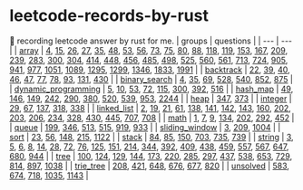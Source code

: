 # leetcode-records-by-rust
🐒 recording leetcode answer by rust for me.
| groups | questions |
| --- | --- |
| [array](_array) | [4](_array/_4_median-of-two-sorted-arrays), [15](_array/_15_3-sum), [26](_array/_26_remove-duplicates-from-sorted-array), [27](_array/_27_remove-element), [35](_array/_35_search-insert-position), [48](_array/_48_rotate-image), [53](_array/_53_maximum-subarray), [56](_array/_56_merge-intervals), [73](_array/_73_set-matrix-zeroes), [75](_array/_75_sort-colors), [80](_array/_80_remove-duplicates-from-sorted-array-ii), [88](_array/_88_merge-sorted-array), [118](_array/_118_pascals-triangle), [119](_array/_119_pascals-triangle-ii), [153](_array/_153_find-minimum-in-rotated-sorted-array), [167](_array/_167_two-sum-ii-input-array-is-sorted), [209](_array/_209_minimum-size-subarray-sum), [239](_array/_239_sliding-window-maximum), [283](_array/_283_move-zeroes), [300](_array/_300_longest-increasing-subsequence), [304](_array/_304_range-sum-query-2-d-immutable), [414](_array/_414_third-maximum-number), [448](_array/_448_find-all-numbers-disappeared-in-an-array), [456](_array/_456_132-pattern), [485](_array/_485_max-consecutive-ones), [498](_array/_498_diagonal-traverse), [525](_array/_525_contiguous-array), [560](_array/_560_subarray-sum-equals-k), [561](_array/_561_array-partition), [713](_array/_713_subarray-product-less-than-k), [724](_array/_724_find-pivot-index), [905](_array/_905_sort-array-by-parity), [941](_array/_941_valid-mountain-array), [977](_array/_977_squares-of-a-sorted-array), [1051](_array/_1051_height-checker), [1089](_array/_1089_duplicate-zeros), [1295](_array/_1295_find-numbers-with-even-number-of-digits), [1299](_array/_1299_replace-elements-with-greatest-element-on-right-side), [1346](_array/_1346_check-if-n-and-its-double-exist), [1833](_array/_1833_maximum-ice-cream-bars), [1991](_array/_1991_find-the-middle-index-in-array) |
| [backtrack](_backtrack) | [22](_backtrack/_22_generate-parentheses), [39](_backtrack/_39_combination-sum), [40](_backtrack/_40_combination-sum-ii), [46](_backtrack/_46_permutations), [47](_backtrack/_47_permutations-ii), [77](_backtrack/_77_combinations), [78](_backtrack/_78_subsets), [93](_backtrack/_93_restore-ip-addresses), [131](_backtrack/_131_palindrome-partitioning), [430](_backtrack/_430_flatten-a-multilevel-doubly-linked-list) |
| [binary_search](_binary_search) | [4](_binary_search/_4_median-of-two-sorted-arrays), [35](_binary_search/_35_search-insert-position), [69](_binary_search/_69_sqrt-x), [528](_binary_search/_528_random-pick-with-weight), [540](_binary_search/_540_single-element-in-a-sorted-array), [852](_binary_search/_852_peak-index-in-a-mountain-array), [875](_binary_search/_875_koko-eating-bananas) |
| [dynamic_programming](_dynamic_programming) | [5](_dynamic_programming/_5_longest-palindromic-substring), [10](_dynamic_programming/_10_regular-expression-matching), [53](_dynamic_programming/_53_maximum-subarray), [72](_dynamic_programming/_72_edit-distance), [115](_dynamic_programming/_115_distinct-subsequences), [300](_dynamic_programming/_300_longest-increasing-subsequence), [392](_dynamic_programming/_392_is-subsequence), [516](_dynamic_programming/_516_longest-palindromic-subsequence) |
| [hash_map](_hash_map) | [49](_hash_map/_49_group-anagrams), [146](_hash_map/_146_lru-cache), [149](_hash_map/_149_max-points-on-a-line), [242](_hash_map/_242_valid-anagram), [290](_hash_map/_290_word-pattern), [380](_hash_map/_380_insert-delete-get-random-o-1), [520](_hash_map/_520_detect-capital), [539](_hash_map/_539_minimum-time-difference), [953](_hash_map/_953_verifying-an-alien-dictionary), [2244](_hash_map/_2244_minimum-rounds-to-complete-all-tasks) |
| [heap](_heap) | [347](_heap/_347_top-k-frequent-elements), [373](_heap/_373_find-k-pairs-with-smallest-sums) |
| [integer](_integer) | [29](_integer/_29_divide-two-integers), [67](_integer/_67_add-binary), [137](_integer/_137_single-number-ii), [318](_integer/_318_maximum-product-of-word-lengths), [338](_integer/_338_counting-bits) |
| [linked_list](_linked_list) | [2](_linked_list/_2_add-two-numbers), [19](_linked_list/_19_remove-nth-node-from-end-of-list), [21](_linked_list/_21_merge-two-sorted-lists), [61](_linked_list/_61_rotate-list), [138](_linked_list/_138_copy-list-with-random-pointer), [141](_linked_list/_141_linked-list-cycle), [142](_linked_list/_142_linked-list-cycle-ii), [143](_linked_list/_143_reorder-list), [160](_linked_list/_160_intersection-of-two-linked-lists), [202](_linked_list/_202_happy-number), [203](_linked_list/_203_remove-linked-list-elements), [206](_linked_list/_206_reverse-linked-list), [234](_linked_list/_234_palindrome-linked-list), [328](_linked_list/_328_odd-even-linked-list), [430](_linked_list/_430_flatten-a-multilevel-doubly-linked-list), [445](_linked_list/_445_add-two-numbers-ii), [707](_linked_list/_707_design-linked-list), [708](_linked_list/_708_insert_into_a_sorted_circular_linked_list) |
| [math](_math) | [1](_math/_1_two-sum), [7](_math/_7_reverse-integer), [9](_math/_9_palindrome-number), [134](_math/_134_gas-station), [202](_math/_202_happy-number), [292](_math/_292_nim-game), [452](_math/_452_minimum-number-of-arrows-to-burst-balloons) |
| [queue](_queue) | [199](_queue/_199_binary-tree-right-side-view), [346](_queue/_346_moving_average_from_data_stream), [513](_queue/_513_find-bottom-left-tree-value), [515](_queue/_515_find-largest-value-in-each-tree-row), [919](_queue/_919_complete-binary-tree-inserter), [933](_queue/_933_number-of-recent-calls) |
| [sliding_window](_sliding_window) | [3](_sliding_window/_3_longest-substring-without-repeating-characters), [209](_sliding_window/_209_minimum-size-subarray-sum), [1004](_sliding_window/_1004_max-consecutive-ones-iii) |
| [sort](_sort) | [23](_sort/_23_merge-k-sorted-lists), [56](_sort/_56_merge-intervals), [148](_sort/_148_sort-list), [215](_sort/_215_kth-largest-element-in-an-array), [1122](_sort/_1122_relative-sort-array) |
| [stack](_stack) | [84](_stack/_84_largest-rectangle-in-histogram), [85](_stack/_85_maximal-rectangle), [150](_stack/_150_evaluate-reverse-polish-notation), [703](_stack/_703_kth-largest-element-in-a-stream), [735](_stack/_735_asteroid-collision), [739](_stack/_739_daily-temperatures) |
| [string](_string) | [3](_string/_3_longest-substring-without-repeating-characters), [5](_string/_5_longest-palindromic-substring), [6](_string/_6_zigzag-conversion), [8](_string/_8_string-to-integer-atoi), [14](_string/_14_longest-common-prefix), [28](_string/_28_implement-str-str), [72](_string/_72_edit-distance), [76](_string/_76_minimum-window-substring), [125](_string/_125_valid-palindrome), [151](_string/_151_reverse-words-in-a-string), [214](_string/_214_shortest-palindrome), [344](_string/_344_reverse-string), [392](_string/_392_is-subsequence), [409](_string/_409_longest-palindrome), [438](_string/_438_find-all-anagrams-in-a-string), [459](_string/_459_repeated-substring-pattern), [557](_string/_557_reverse-words-in-a-string-iii), [567](_string/_567_permutation-in-string), [647](_string/_647_palindromic-substrings), [680](_string/_680_valid-palindrome-ii), [944](_string/_944_delete-columns-to-make-sorted) |
| [tree](_tree) | [100](_tree/_100_same-tree), [124](_tree/_124_binary-tree-maximum-path-sum), [129](_tree/_129_sum-root-to-leaf-numbers), [144](_tree/_144_binary-tree-preorder-traversal), [173](_tree/_173_binary-search-tree-iterator), [220](_tree/_220_contains-duplicate-iii), [285](_tree/_285_inorder_successor_in_bst), [297](_tree/_297_serialize-and-deserialize-binary-tree), [437](_tree/_437_path-sum-iii), [538](_tree/_538_convert-bst-to-greater-tree), [653](_tree/_653_two-sum-iv-input-is-a-bst), [729](_tree/_729_my-calendar-i), [814](_tree/_814_binary-tree-pruning), [897](_tree/_897_increasing-order-search-tree), [1038](_tree/_1038_binary-search-tree-to-greater-sum-tree) |
| [trie_tree](_trie_tree) | [208](_trie_tree/_208_implement-trie-prefix-tree), [421](_trie_tree/_421_maximum-xor-of-two-numbers-in-an-array), [648](_trie_tree/_648_replace-words), [676](_trie_tree/_676_implement-magic-dictionary), [677](_trie_tree/_677_map-sum-pairs), [820](_trie_tree/_820_short-encoding-of-words) |
| [unsolved](_unsolved) | [583](_unsolved/_583_delete-operation-for-two-strings), [674](_unsolved/_674_longest-continuous-increasing-subsequence), [718](_unsolved/_718_maximum-length-of-repeated-subarray), [1035](_unsolved/_1035_uncrossed-lines), [1143](_unsolved/_1143_longest-common-subsequence) |
